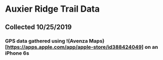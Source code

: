 # Auxier Ridge Trail Data 
## Collected 10/25/2019
### GPS data gathered using !(Avenza Maps)[https://apps.apple.com/app/apple-store/id388424049] on an iPhone 6s 
